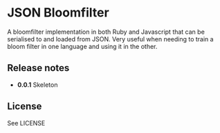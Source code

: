 # JSON Bloomfilter

A bloomfilter implementation in both Ruby and Javascript that can be serialised to and loaded from JSON. Very useful when needing to train a bloom filter in one language and using it in the other.

## Release notes

* **0.0.1** Skeleton

## License

See LICENSE

